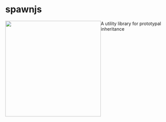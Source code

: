 spawnjs
=======

<img src="http://th00.deviantart.net/fs70/PRE/i/2012/049/e/f/spawn_chibi_by_justerneko-d4q4ec5.jpg" width="300px" style="float: left" /> A utility library for prototypal inheritance
